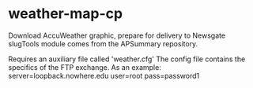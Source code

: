 weather-map-cp
==============

Download AccuWeather graphic, prepare for delivery to Newsgate
slugTools module comes from the APSummary repository.

Requires an auxiliary file called 'weather.cfg'
The config file contains the specifics of the FTP exchange. As an example:
server=loopback.nowhere.edu
user=root
pass=password1
